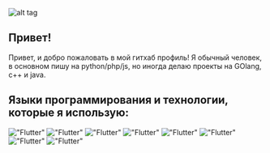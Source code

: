 ![alt tag](https://sun9-84.userapi.com/impg/jxgtdDSr-GMAUXVE-XTFaJuCchFBe1kyo-LflQ/VFCMSF-BfeA.jpg?size=1372x454&quality=96&sign=77397ea5f2de71edec650da1bf7db841&type=album)

## Привет!
Привет, и добро пожаловать в мой гитхаб профиль! Я обычный человек, в основном пишу на python/php/js, но иногда делаю проекты на GOlang, c++ и java.

## Языки программирования и технологии, которые я использую: 
!["Flutter"](https://img.shields.io/badge/-Python-090909?style=for-the-badge&logo=python) !["Flutter"](https://img.shields.io/badge/-.NET-090909?style=for-the-badge&logo=.NET) !["Flutter"](https://img.shields.io/badge/-JavaScript-090909?style=for-the-badge&logo=JavaScript) !["Flutter"](https://img.shields.io/badge/-GOlang-090909?style=for-the-badge&logo=Go) !["Flutter"](https://img.shields.io/badge/-php-090909?style=for-the-badge&logo=Php) !["Flutter"](https://img.shields.io/badge/-html-090909?style=for-the-badge&logo=html5) !["Flutter"](https://img.shields.io/badge/-Ubuntu-090909?style=for-the-badge&logo=Ubuntu) !["Flutter"](https://img.shields.io/badge/-Windows-090909?style=for-the-badge&logo=Windows)
